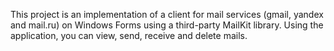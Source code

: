 This project is an implementation of a client for mail services (gmail, yandex and mail.ru) on Windows Forms using a third-party MailKit library. Using the application, you can view, send, receive and delete mails.
